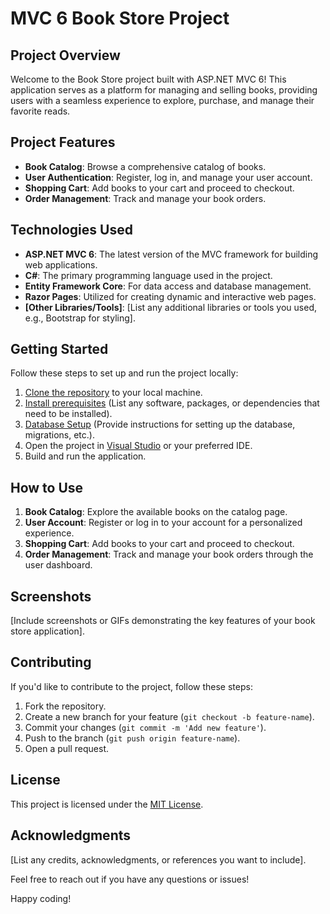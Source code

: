 # MVC 6 Book Store Project

## Project Overview

Welcome to the Book Store project built with ASP.NET MVC 6! This application serves as a platform for managing and selling books, providing users with a seamless experience to explore, purchase, and manage their favorite reads.

## Project Features

- **Book Catalog**: Browse a comprehensive catalog of books.
- **User Authentication**: Register, log in, and manage your user account.
- **Shopping Cart**: Add books to your cart and proceed to checkout.
- **Order Management**: Track and manage your book orders.

## Technologies Used

- **ASP.NET MVC 6**: The latest version of the MVC framework for building web applications.
- **C#**: The primary programming language used in the project.
- **Entity Framework Core**: For data access and database management.
- **Razor Pages**: Utilized for creating dynamic and interactive web pages.
- **[Other Libraries/Tools]**: [List any additional libraries or tools you used, e.g., Bootstrap for styling].

## Getting Started

Follow these steps to set up and run the project locally:

1. [Clone the repository](#) to your local machine.
2. [Install prerequisites](#) (List any software, packages, or dependencies that need to be installed).
3. [Database Setup](#) (Provide instructions for setting up the database, migrations, etc.).
4. Open the project in [Visual Studio](#) or your preferred IDE.
5. Build and run the application.

## How to Use

1. **Book Catalog**: Explore the available books on the catalog page.
2. **User Account**: Register or log in to your account for a personalized experience.
3. **Shopping Cart**: Add books to your cart and proceed to checkout.
4. **Order Management**: Track and manage your book orders through the user dashboard.

## Screenshots

[Include screenshots or GIFs demonstrating the key features of your book store application].

## Contributing

If you'd like to contribute to the project, follow these steps:

1. Fork the repository.
2. Create a new branch for your feature (`git checkout -b feature-name`).
3. Commit your changes (`git commit -m 'Add new feature'`).
4. Push to the branch (`git push origin feature-name`).
5. Open a pull request.

## License

This project is licensed under the [MIT License](LICENSE).

## Acknowledgments

[List any credits, acknowledgments, or references you want to include].

Feel free to reach out if you have any questions or issues!

Happy coding!
